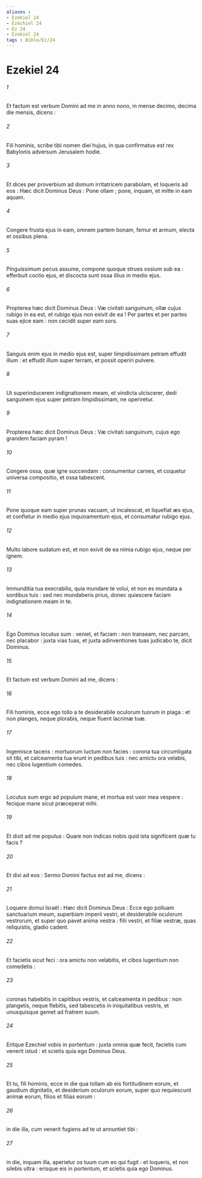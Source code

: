 ```yaml
---
aliases : 
- Ezekiel 24
- Ézéchiel 24
- Ez 24
- Ezekiel 24
tags : Bible/Ez/24
---
```


# Ezekiel 24

###### 1
Et factum est verbum Domini ad me in anno nono, in mense decimo, decima die mensis, dicens :
###### 2
Fili hominis, scribe tibi nomen diei hujus, in qua confirmatus est rex Babylonis adversum Jerusalem hodie.
###### 3
Et dices per proverbium ad domum irritatricem parabolam, et loqueris ad eos : Hæc dicit Dominus Deus : Pone ollam ; pone, inquam, et mitte in eam aquam.
###### 4
Congere frusta ejus in eam, omnem partem bonam, femur et armum, electa et ossibus plena.
###### 5
Pinguissimum pecus assume, compone quoque strues ossium sub ea : efferbuit coctio ejus, et discocta sunt ossa illius in medio ejus.
###### 6
Propterea hæc dicit Dominus Deus : Væ civitati sanguinum, ollæ cujus rubigo in ea est, et rubigo ejus non exivit de ea ! Per partes et per partes suas ejice eam : non cecidit super eam sors.
###### 7
Sanguis enim ejus in medio ejus est, super limpidissimam petram effudit illum : et effudit illum super terram, et possit operiri pulvere.
###### 8
Ut superinducerem indignationem meam, et vindicta ulciscerer, dedi sanguinem ejus super petram limpidissimam, ne operiretur.
###### 9
Propterea hæc dicit Dominus Deus : Væ civitati sanguinum, cujus ego grandem faciam pyram !
###### 10
Congere ossa, quæ igne succendam : consumentur carnes, et coquetur universa compositio, et ossa tabescent.
###### 11
Pone quoque eam super prunas vacuam, ut incalescat, et liquefiat æs ejus, et confletur in medio ejus inquinamentum ejus, et consumatur rubigo ejus.
###### 12
Multo labore sudatum est, et non exivit de ea nimia rubigo ejus, neque per ignem.
###### 13
Immunditia tua execrabilis, quia mundare te volui, et non es mundata a sordibus tuis : sed nec mundaberis prius, donec quiescere faciam indignationem meam in te.
###### 14
Ego Dominus locutus sum : veniet, et faciam : non transeam, nec parcam, nec placabor : juxta vias tuas, et juxta adinventiones tuas judicabo te, dicit Dominus.
###### 15
Et factum est verbum Domini ad me, dicens :
###### 16
Fili hominis, ecce ego tollo a te desiderabile oculorum tuorum in plaga : et non planges, neque plorabis, neque fluent lacrimæ tuæ.
###### 17
Ingemisce tacens : mortuorum luctum non facies : corona tua circumligata sit tibi, et calceamenta tua erunt in pedibus tuis : nec amictu ora velabis, nec cibos lugentium comedes.
###### 18
Locutus sum ergo ad populum mane, et mortua est uxor mea vespere : fecique mane sicut præceperat mihi.
###### 19
Et dixit ad me populus : Quare non indicas nobis quid ista significent quæ tu facis ?
###### 20
Et dixi ad eos : Sermo Domini factus est ad me, dicens :
###### 21
Loquere domui Israël : Hæc dicit Dominus Deus : Ecce ego polluam sanctuarium meum, superbiam imperii vestri, et desiderabile oculorum vestrorum, et super quo pavet anima vestra : filii vestri, et filiæ vestræ, quas reliquistis, gladio cadent.
###### 22
Et facietis sicut feci : ora amictu non velabitis, et cibos lugentium non comedetis :
###### 23
coronas habebitis in capitibus vestris, et calceamenta in pedibus : non plangetis, neque flebitis, sed tabescetis in iniquitatibus vestris, et unusquisque gemet ad fratrem suum.
###### 24
Eritque Ezechiel vobis in portentum : juxta omnia quæ fecit, facietis cum venerit istud : et scietis quia ego Dominus Deus.
###### 25
Et tu, fili hominis, ecce in die qua tollam ab eis fortitudinem eorum, et gaudium dignitatis, et desiderium oculorum eorum, super quo requiescunt animæ eorum, filios et filias eorum :
###### 26
in die illa, cum venerit fugiens ad te ut annuntiet tibi :
###### 27
in die, inquam illa, aperietur os tuum cum eo qui fugit : et loqueris, et non silebis ultra : erisque eis in portentum, et scietis quia ego Dominus.
